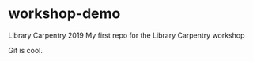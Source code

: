 # workshop-demo
 Library Carpentry 2019
My first repo for the Library Carpentry workshop

Git is cool. 